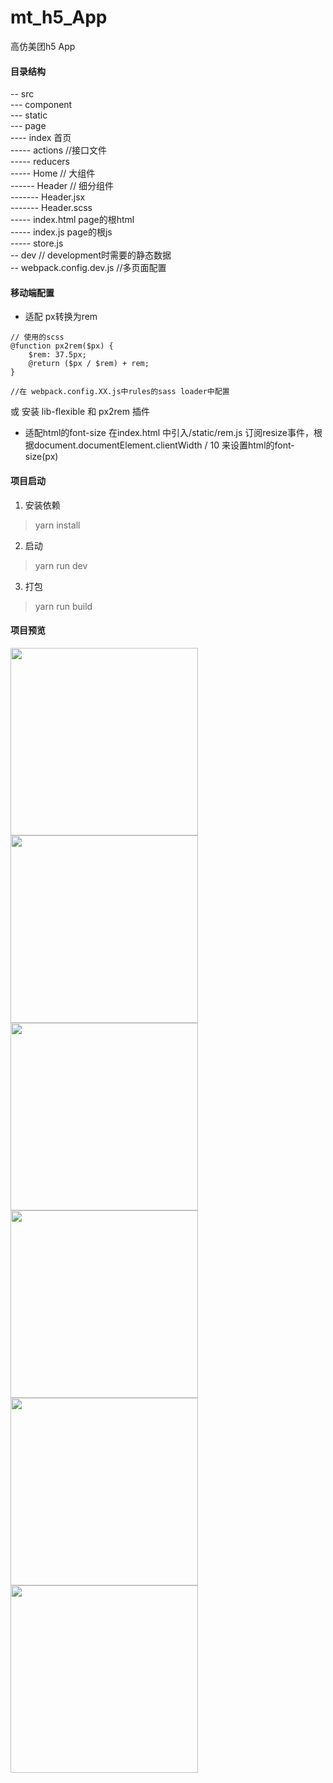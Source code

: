 # mt_h5_App
高仿美团h5 App

#### 目录结构
-- src <br/>
--- component <br/>
--- static <br/>
--- page <br/>
---- index 首页 <br/>
----- actions  //接口文件<br/>
----- reducers <br />
----- Home // 大组件 <br />
------ Header // 细分组件<br />
------- Header.jsx <br />
------- Header.scss <br />
----- index.html page的根html <br/>
----- index.js page的根js <br/>
----- store.js  <br/>
-- dev  // development时需要的静态数据<br/>
-- webpack.config.dev.js //多页面配置 <br/>

#### 移动端配置
- 适配 px转换为rem
```
// 使用的scss
@function px2rem($px) {
    $rem: 37.5px;
    @return ($px / $rem) + rem;
}

//在 webpack.config.XX.js中rules的sass loader中配置
```
或
安装 lib-flexible 和 px2rem 插件

- 适配html的font-size
在index.html 中引入/static/rem.js
订阅resize事件，根据document.documentElement.clientWidth / 10 来设置html的font-size(px)


#### 项目启动
1. 安装依赖
> yarn install

2. 启动
> yarn run dev

3. 打包
> yarn run build

#### 项目预览
<div width="1200">
<img src="./assets/imgs/homepage.jpg" width="300" hegiht="500" />
<img src="./assets/imgs/list.jpg" width="300" hegiht="500" />
<img src="./assets/imgs/detail.jpg" width="300" hegiht="500" />
<img src="./assets/imgs/sale.jpg" width="300" hegiht="500" />
<img src="./assets/imgs/pingjia.jpg" width="300" hegiht="500" />
<img src="./assets/imgs/my.jpg" width="300" hegiht="500" />
</div>
